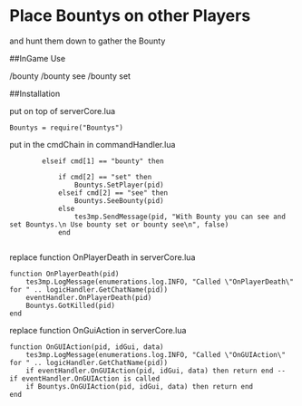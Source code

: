 # Place Bountys on other Players

and hunt them down to gather the Bounty

##InGame Use

/bounty
/bounty see
/bounty set


##Installation

put on top of serverCore.lua
```
Bountys = require("Bountys")
```

put in the cmdChain in commandHandler.lua
```
        elseif cmd[1] == "bounty" then
		
            if cmd[2] == "set" then
				Bountys.SetPlayer(pid)
            elseif cmd[2] == "see" then
				Bountys.SeeBounty(pid)
            else
                tes3mp.SendMessage(pid, "With Bounty you can see and set Bountys.\n Use bounty set or bounty see\n", false)
            end


```


replace function OnPlayerDeath in serverCore.lua
```
function OnPlayerDeath(pid)
    tes3mp.LogMessage(enumerations.log.INFO, "Called \"OnPlayerDeath\" for " .. logicHandler.GetChatName(pid))
    eventHandler.OnPlayerDeath(pid)
	Bountys.GotKilled(pid)
end
```

replace function OnGuiAction in serverCore.lua
```
function OnGUIAction(pid, idGui, data)
    tes3mp.LogMessage(enumerations.log.INFO, "Called \"OnGUIAction\" for " .. logicHandler.GetChatName(pid))
    if eventHandler.OnGUIAction(pid, idGui, data) then return end -- if eventHandler.OnGUIAction is called
	if Bountys.OnGUIAction(pid, idGui, data) then return end
end
```

